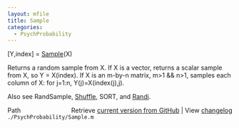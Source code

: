 ```yaml
---
layout: mfile
title: Sample
categories:
  - PsychProbability
---
```


 \[Y,index\] = [Sample](/docs/Sample)\(X\)

 Returns a random sample from X.
 If X is a vector, returns a scalar sample from X, so Y = X\(index\).
 If X is an m\-by\-n matrix, m\>1 && n\>1, samples each column of X:
    for j=1:n, Y\(j\)=X\(index\(j\),j\).

 Also see RandSample, [Shuffle](/docs/Shuffle), SORT, and [Randi](/docs/Randi).


<div class="code_header" style="text-align:right;">
  <span style="float:left;">Path&nbsp;&nbsp;</span> <span class="counter">Retrieve <a href=
  "https://raw.github.com/Psychtoolbox-3/Psychtoolbox-3/beta/./PsychProbability/Sample.m">current version from GitHub</a> | View <a href=
  "https://github.com/Psychtoolbox-3/Psychtoolbox-3/commits/beta/./PsychProbability/Sample.m">changelog</a></span>
</div>
<div class="code">
  <code>./PsychProbability/Sample.m</code>
</div>
